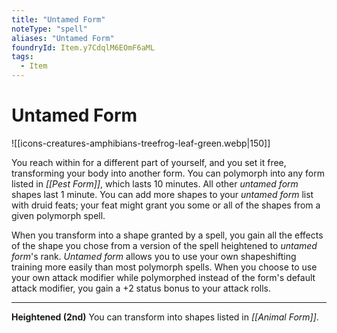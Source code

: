 ```yaml
---
title: "Untamed Form"
noteType: "spell"
aliases: "Untamed Form"
foundryId: Item.y7CdqlM6EOmF6aML
tags:
  - Item
---
```


# Untamed Form
![[icons-creatures-amphibians-treefrog-leaf-green.webp|150]]

You reach within for a different part of yourself, and you set it free, transforming your body into another form. You can polymorph into any form listed in _[[Pest Form]]_, which lasts 10 minutes. All other _untamed form_ shapes last 1 minute. You can add more shapes to your _untamed form_ list with druid feats; your feat might grant you some or all of the shapes from a given polymorph spell.

When you transform into a shape granted by a spell, you gain all the effects of the shape you chose from a version of the spell heightened to _untamed form_'s rank. _Untamed form_ allows you to use your own shapeshifting training more easily than most polymorph spells. When you choose to use your own attack modifier while polymorphed instead of the form's default attack modifier, you gain a +2 status bonus to your attack rolls.

* * *

**Heightened (2nd)** You can transform into shapes listed in _[[Animal Form]]_.
